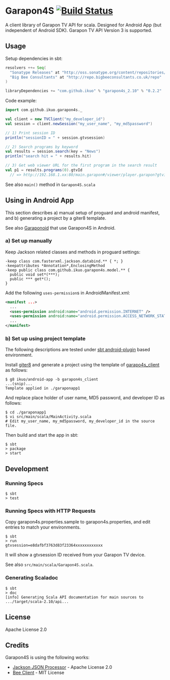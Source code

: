 # Garapon4S [![Build Status](https://travis-ci.org/ikuo/garapon4s.svg?branch=master)](https://travis-ci.org/ikuo/garapon4s)
A client library of Garapon TV API for scala.
Designed for Android App (but independent of Android SDK).
Garapon TV API Version 3 is supported.

## Usage

Setup dependencies in sbt:

```sbt
resolvers ++= Seq(
  "Sonatype Releases" at "http://oss.sonatype.org/content/repositories/releases",
  "Big Bee Consultants" at "http://repo.bigbeeconsultants.co.uk/repo"
)

libraryDependencies += "com.github.ikuo" % "garapon4s_2.10" % "0.2.2"
```

Code example:

```scala
import com.github.ikuo.garapon4s._

val client = new TVClient("my_developer_id")
val session = client.newSession("my_user_name", "my_md5password")

// 1) Print session ID
println("sessionID = " + session.gtvsession)

// 2) Search programs by keyword
val results = session.search(key = "News")
println("search hit = " + results.hit)

// 3) Get web viewer URL for the first program in the search result
val p1 = results.programs(0).gtvId
  // => http://192.168.1.xx:80/main.garapon#/viewer/player.garapon?gtvid=1SJP7FE61399078800
```

See also `main()` method in `Garapon4S.scala`

## Using in Android App

This section describes a) manual setup of proguard and android manifest,
and b) generating a project by a giter8 template.

See also [Garaponoid](https://github.com/ikuo/garaponoid) that use Garapon4S in Android.

### a) Set up manually
Keep Jackson related classes and methods in proguard settings:
```
-keep class com.fasterxml.jackson.databind.** { *; }
-keepattributes *Annotation*,EnclosingMethod
-keep public class com.github.ikuo.garapon4s.model.** {
  public void set*(***);
  public *** get*();
}
```

Add the following `uses-permission`s in AndroidManifest.xml:

```xml
<manifest ...>
  ...
  <uses-permission android:name="android.permission.INTERNET" />
  <uses-permission android:name="android.permission.ACCESS_NETWORK_STATE" />
  ...
</manifest>
```

### b) Set up using project template
The following descriptions are tested under [sbt android-plugin](https://github.com/jberkel/android-plugin) based environment.

Install [giter8](https://github.com/n8han/giter8) and generate a project using the template of
[garapo4s_client](https://github.com/ikuo/android-app.g8/tree/garapon4s_client)
as follows:
```
$ g8 ikuo/android-app -b garapon4s_client
...(snip)...
Template applied in ./garaponapp1
```

And replace place holder of user name, MD5 password, and developer ID as follows:
```
$ cd ./garaponapp1
$ vi src/main/scala/MainActivity.scala
# Edit my_user_name, my_md5password, my_developer_id in the source file.
```

Then build and start the app in sbt:
```
$ sbt
> package
> start
```

## Development
### Running Specs
```
$ sbt
> test
```

### Running Specs with HTTP Requests
Copy garapon4s.properties.sample to garapon4s.properties, and edit entries to match your environments.

```
$ sbt
> run
gtvsession=e8dafbf3763d83f23364xxxxxxxxxxxx
```

It will show a gtvsession ID received from your Garapon TV device.

See also `src/main/scala/Garapon4S.scala`.

### Generating Scaladoc
```
$ sbt
> doc
[info] Generating Scala API documentation for main sources to .../target/scala-2.10/api...
```

## License
Apache License 2.0

## Credits
Garapon4S is using the following works:
- [Jackson JSON Processor](http://wiki.fasterxml.com/JacksonHome) - Apache License 2.0
- [Bee Client](http://www.bigbeeconsultants.co.uk/bee-client) - MIT License

